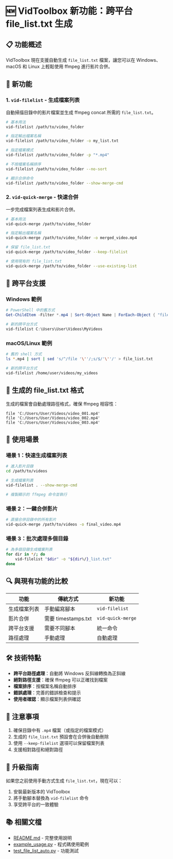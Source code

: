 # 🆕 VidToolbox 新功能：跨平台 file_list.txt 生成

## 📋 功能概述

VidToolbox 現在支援自動生成 `file_list.txt` 檔案，讓您可以在 Windows、macOS 和 Linux 上輕鬆使用 ffmpeg 進行影片合併。

## 🚀 新功能

### 1. `vid-filelist` - 生成檔案列表
自動掃描目錄中的影片檔案並生成 ffmpeg concat 所需的 `file_list.txt`。

```bash
# 基本用法
vid-filelist /path/to/video_folder

# 指定輸出檔案名稱
vid-filelist /path/to/video_folder -o my_list.txt

# 指定檔案模式
vid-filelist /path/to/video_folder -p "*.mp4"

# 不按檔案名稱排序
vid-filelist /path/to/video_folder --no-sort

# 顯示合併命令
vid-filelist /path/to/video_folder --show-merge-cmd
```

### 2. `vid-quick-merge` - 快速合併
一步完成檔案列表生成和影片合併。

```bash
# 基本用法
vid-quick-merge /path/to/video_folder

# 指定輸出檔案名稱
vid-quick-merge /path/to/video_folder -o merged_video.mp4

# 保留 file_list.txt
vid-quick-merge /path/to/video_folder --keep-filelist

# 使用現有的 file_list.txt
vid-quick-merge /path/to/video_folder --use-existing-list
```

## 🔧 跨平台支援

### Windows 範例
```powershell
# PowerShell 中的舊方式
Get-ChildItem -Filter *.mp4 | Sort-Object Name | ForEach-Object { "file '$($_.Name)'" } > file_list.txt

# 新的跨平台方式
vid-filelist C:\Users\User\Videos\MyVideos
```

### macOS/Linux 範例
```bash
# 舊的 shell 方式
ls *.mp4 | sort | sed 's/^/file '\''/;s/$/'\''/' > file_list.txt

# 新的跨平台方式
vid-filelist /home/user/videos/my_videos
```

## 📄 生成的 file_list.txt 格式

生成的檔案會自動處理路徑格式，確保 ffmpeg 相容性：

```
file 'C:/Users/User/Videos/video_001.mp4'
file 'C:/Users/User/Videos/video_002.mp4'
file 'C:/Users/User/Videos/video_003.mp4'
```

## 🎯 使用場景

### 場景 1：快速生成檔案列表
```bash
# 進入影片目錄
cd /path/to/videos

# 生成檔案列表
vid-filelist . --show-merge-cmd

# 複製顯示的 ffmpeg 命令並執行
```

### 場景 2：一鍵合併影片
```bash
# 直接合併目錄中的所有影片
vid-quick-merge /path/to/videos -o final_video.mp4
```

### 場景 3：批次處理多個目錄
```bash
# 為多個目錄生成檔案列表
for dir in */; do
    vid-filelist "$dir" -o "${dir%/}_list.txt"
done
```

## 🔍 與現有功能的比較

| 功能 | 傳統方式 | 新功能 |
|------|----------|--------|
| 生成檔案列表 | 手動編寫腳本 | `vid-filelist` |
| 影片合併 | 需要 timestamps.txt | `vid-quick-merge` |
| 跨平台支援 | 需要不同腳本 | 統一命令 |
| 路徑處理 | 手動處理 | 自動處理 |

## 🛠️ 技術特點

- **跨平台路徑處理**：自動將 Windows 反斜線轉換為正斜線
- **絕對路徑支援**：確保 ffmpeg 可以正確找到檔案
- **檔案排序**：按檔案名稱自動排序
- **錯誤處理**：完善的錯誤檢查和提示
- **使用者確認**：顯示檔案列表供確認

## 📝 注意事項

1. 確保目錄中有 `.mp4` 檔案（或指定的檔案模式）
2. 生成的 `file_list.txt` 預設會在合併後自動刪除
3. 使用 `--keep-filelist` 選項可以保留檔案列表
4. 支援相對路徑和絕對路徑

## 🔄 升級指南

如果您之前使用手動方式生成 `file_list.txt`，現在可以：

1. 安裝最新版本的 VidToolbox
2. 將手動腳本替換為 `vid-filelist` 命令
3. 享受跨平台的一致體驗

## 📚 相關文檔

- [README.md](README.md) - 完整使用說明
- [example_usage.py](example_usage.py) - 程式碼使用範例
- [test_file_list_auto.py](test_file_list_auto.py) - 功能測試 